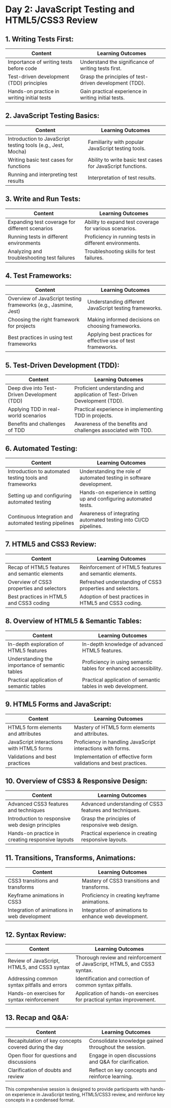 # Day 2: JavaScript Testing and HTML5/CSS3 Review

## 1. Writing Tests First:

| Content                               | Learning Outcomes                                      |
|---------------------------------------|--------------------------------------------------------|
| Importance of writing tests before code | Understand the significance of writing tests first.    |
| Test-driven development (TDD) principles | Grasp the principles of test-driven development (TDD).  |
| Hands-on practice in writing initial tests | Gain practical experience in writing initial tests.      |

## 2. JavaScript Testing Basics:

| Content                               | Learning Outcomes                                      |
|---------------------------------------|--------------------------------------------------------|
| Introduction to JavaScript testing tools (e.g., Jest, Mocha) | Familiarity with popular JavaScript testing tools.      |
| Writing basic test cases for functions | Ability to write basic test cases for JavaScript functions.|
| Running and interpreting test results | Interpretation of test results.                          |

## 3. Write and Run Tests:

| Content                               | Learning Outcomes                                      |
|---------------------------------------|--------------------------------------------------------|
| Expanding test coverage for different scenarios | Ability to expand test coverage for various scenarios. |
| Running tests in different environments | Proficiency in running tests in different environments. |
| Analyzing and troubleshooting test failures | Troubleshooting skills for test failures.                |

## 4. Test Frameworks:

| Content                               | Learning Outcomes                                      |
|---------------------------------------|--------------------------------------------------------|
| Overview of JavaScript testing frameworks (e.g., Jasmine, Jest) | Understanding different JavaScript testing frameworks.|
| Choosing the right framework for projects | Making informed decisions on choosing frameworks.       |
| Best practices in using test frameworks | Applying best practices for effective use of test frameworks.|

## 5. Test-Driven Development (TDD):

| Content                               | Learning Outcomes                                      |
|---------------------------------------|--------------------------------------------------------|
| Deep dive into Test-Driven Development (TDD) | Proficient understanding and application of Test-Driven Development (TDD).|
| Applying TDD in real-world scenarios  | Practical experience in implementing TDD in projects.   |
| Benefits and challenges of TDD        | Awareness of the benefits and challenges associated with TDD.|

## 6. Automated Testing:

| Content                               | Learning Outcomes                                      |
|---------------------------------------|--------------------------------------------------------|
| Introduction to automated testing tools and frameworks | Understanding the role of automated testing in software development.|
| Setting up and configuring automated testing | Hands-on experience in setting up and configuring automated tests.|
| Continuous Integration and automated testing pipelines | Awareness of integrating automated testing into CI/CD pipelines.|

## 7. HTML5 and CSS3 Review:

| Content                               | Learning Outcomes                                      |
|---------------------------------------|--------------------------------------------------------|
| Recap of HTML5 features and semantic elements | Reinforcement of HTML5 features and semantic elements. |
| Overview of CSS3 properties and selectors | Refreshed understanding of CSS3 properties and selectors.|
| Best practices in HTML5 and CSS3 coding | Adoption of best practices in HTML5 and CSS3 coding.     |

## 8. Overview of HTML5 & Semantic Tables:

| Content                               | Learning Outcomes                                      |
|---------------------------------------|--------------------------------------------------------|
| In-depth exploration of HTML5 features | In-depth knowledge of advanced HTML5 features.          |
| Understanding the importance of semantic tables | Proficiency in using semantic tables for enhanced accessibility.|
| Practical application of semantic tables | Practical application of semantic tables in web development.|

## 9. HTML5 Forms and JavaScript:

| Content                               | Learning Outcomes                                      |
|---------------------------------------|--------------------------------------------------------|
| HTML5 form elements and attributes    | Mastery of HTML5 form elements and attributes.          |
| JavaScript interactions with HTML5 forms | Proficiency in handling JavaScript interactions with forms.|
| Validations and best practices        | Implementation of effective form validations and best practices.|

## 10. Overview of CSS3 & Responsive Design:

| Content                               | Learning Outcomes                                      |
|---------------------------------------|--------------------------------------------------------|
| Advanced CSS3 features and techniques  | Advanced understanding of CSS3 features and techniques. |
| Introduction to responsive web design principles | Grasp the principles of responsive web design.         |
| Hands-on practice in creating responsive layouts | Practical experience in creating responsive layouts.    |

## 11. Transitions, Transforms, Animations:

| Content                               | Learning Outcomes                                      |
|---------------------------------------|--------------------------------------------------------|
| CSS3 transitions and transforms       | Mastery of CSS3 transitions and transforms.            |
| Keyframe animations in CSS3           | Proficiency in creating keyframe animations.           |
| Integration of animations in web development | Integration of animations to enhance web development.  |

## 12. Syntax Review:

| Content                               | Learning Outcomes                                      |
|---------------------------------------|--------------------------------------------------------|
| Review of JavaScript, HTML5, and CSS3 syntax | Thorough review and reinforcement of JavaScript, HTML5, and CSS3 syntax.|
| Addressing common syntax pitfalls and errors | Identification and correction of common syntax pitfalls.|
| Hands-on exercises for syntax reinforcement | Application of hands-on exercises for practical syntax improvement.|

## 13. Recap and Q&A:

| Content                               | Learning Outcomes                                      |
|---------------------------------------|--------------------------------------------------------|
| Recapitulation of key concepts covered during the day | Consolidate knowledge gained throughout the session.   |
| Open floor for questions and discussions | Engage in open discussions and Q&A for clarification.   |
| Clarification of doubts and review    | Reflect on key concepts and reinforce learning.         |

This comprehensive session is designed to provide participants with hands-on experience in JavaScript testing, HTML5/CSS3 review, and reinforce key concepts in a condensed format.
